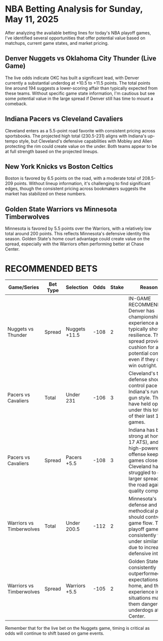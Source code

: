 # NBA Betting Analysis for Sunday, May 11, 2025

After analyzing the available betting lines for today's NBA playoff games, I've identified several opportunities that offer potential value based on matchups, current game states, and market pricing.

## Denver Nuggets vs Oklahoma City Thunder (Live Game)

The live odds indicate OKC has built a significant lead, with Denver currently a substantial underdog at +10.5 to +11.5 points. The total points line around 194 suggests a lower-scoring affair than typically expected from these teams. Without specific game state information, I'm cautious but see some potential value in the large spread if Denver still has time to mount a comeback.

## Indiana Pacers vs Cleveland Cavaliers

Cleveland enters as a 5.5-point road favorite with consistent pricing across sportsbooks. The projected high total (230.5-231) aligns with Indiana's up-tempo style, but Cleveland's defensive capabilities with Mobley and Allen protecting the rim could create value on the under. Both teams appear to be at full strength based on the projected lineups.

## New York Knicks vs Boston Celtics

Boston is favored by 6.5 points on the road, with a moderate total of 208.5-209 points. Without lineup information, it's challenging to find significant edges, though the consistent pricing across bookmakers suggests the market has stabilized on these numbers.

## Golden State Warriors vs Minnesota Timberwolves

Minnesota is favored by 5.5 points over the Warriors, with a relatively low total around 200 points. This reflects Minnesota's defensive identity this season. Golden State's home court advantage could create value on the spread, especially with the Warriors often performing better at Chase Center.

# RECOMMENDED BETS

| Game/Series | Bet Type | Selection | Odds | Stake | Reasoning |
|-------------|----------|-----------|------|-------|-----------|
| Nuggets vs Thunder | Spread | Nuggets +11.5 | -108 | 2 | IN-GAME RECOMMENDATION: Denver has championship experience and typically shows resilience. The large spread provides cushion for a potential comeback, even if they don't win outright. |
| Pacers vs Cavaliers | Total | Under 231 | -106 | 3 | Cleveland's top-10 defense should help control pace against Indiana's run-and-gun style. The Cavs have held opponents under this total in 7 of their last 10 road games. |
| Pacers vs Cavaliers | Spread | Pacers +5.5 | -108 | 3 | Indiana has been strong at home (24-17 ATS), and their high-powered offense keeps games close. Cleveland has struggled to cover larger spreads on the road against quality competition. |
| Warriors vs Timberwolves | Total | Under 200.5 | -112 | 2 | Minnesota's elite defense and methodical pace should control the game flow. Their playoff games have consistently trended under similar totals due to increased defensive intensity. |
| Warriors vs Timberwolves | Spread | Warriors +5.5 | -105 | 2 | Golden State has consistently outperformed expectations at home, and their experience in playoff situations makes them dangerous as underdogs at Chase Center. |

Remember that for the live bet on the Nuggets game, timing is critical as odds will continue to shift based on game events.